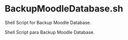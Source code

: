 # BackupMoodleDatabase.sh
Shell Script for Backup Moodle Database.

Shell Script para Backup Moodle Database.
